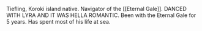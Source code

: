 Tiefling, Koroki island native. Navigator of the [[Eternal Gale]]. DANCED WITH LYRA AND IT WAS HELLA ROMANTIC. Been with the Eternal Gale for 5 years. Has spent most of his life at sea.